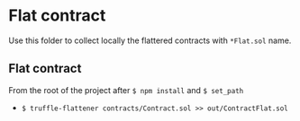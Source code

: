 # Flat contract
Use this folder to collect locally the flattered contracts with `*Flat.sol` name.

## Flat contract
From the root of the project after `$ npm install` and `$ set_path`
- `$ truffle-flattener contracts/Contract.sol >> out/ContractFlat.sol`